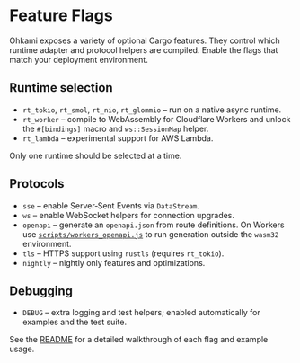 # Feature Flags

Ohkami exposes a variety of optional Cargo features. They control which runtime
adapter and protocol helpers are compiled. Enable the flags that match your
deployment environment.

## Runtime selection

- `rt_tokio`, `rt_smol`, `rt_nio`, `rt_glommio` – run on a native async runtime.
- `rt_worker` – compile to WebAssembly for Cloudflare Workers and unlock the
  `#[bindings]` macro and `ws::SessionMap` helper.
- `rt_lambda` – experimental support for AWS Lambda.

Only one runtime should be selected at a time.

## Protocols

- `sse` – enable Server‑Sent Events via `DataStream`.
- `ws` – enable WebSocket helpers for connection upgrades.
- `openapi` – generate an `openapi.json` from route definitions. On Workers use
  [`scripts/workers_openapi.js`](../ohkami-0.24/scripts/workers_openapi.js) to
  run generation outside the `wasm32` environment.
- `tls` – HTTPS support using `rustls` (requires `rt_tokio`).
- `nightly` – nightly only features and optimizations.

## Debugging

- `DEBUG` – extra logging and test helpers; enabled automatically for examples
  and the test suite.

See the [README](../ohkami-0.24/README.md#feature-flags) for a detailed
walkthrough of each flag and example usage.
